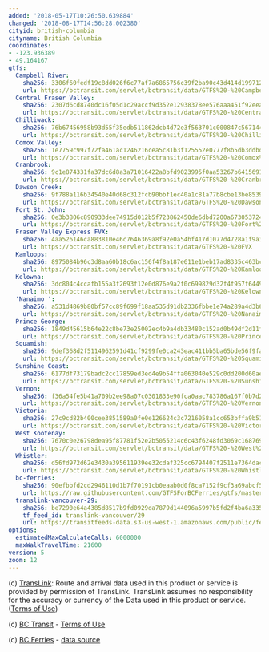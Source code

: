 ```yaml
---
added: '2018-05-17T10:26:50.639884'
changed: '2018-08-17T14:56:28.002380'
cityid: british-columbia
cityname: British Columbia
coordinates:
- -123.936389
- 49.164167
gtfs:
  Campbell River:
    sha256: 3306f60fedf19c8dd026f6c77af7a6865756c39f2ba90c43d414d199712b20b6
    url: https://bctransit.com/servlet/bctransit/data/GTFS%20-%20Campbell%20River
  Central Fraser Valley:
    sha256: 2307d6cd8740dc16f05d1c29accf9d352e12938378ee576aaa451f92eea9aa0b
    url: https://bctransit.com/servlet/bctransit/data/GTFS%20-%20Central%20Fraser%20Valley
  Chilliwack:
    sha256: 76b67456958b93d55f35edb511862dcb4d72e3f563701c000847c56714420abc
    url: https://bctransit.com/servlet/bctransit/data/GTFS%20-%20Chilliwack
  Comox Valley:
    sha256: 1e7759c997f72fa461ac1246216cea5c81b3f125552e0777f8b5db3ddbdad7e4
    url: https://bctransit.com/servlet/bctransit/data/GTFS%20-%20Comox%20Valley
  Cranbrook:
    sha256: 9c1e874331fa37dc6d8a3a71016422a8bfd9023995f0aa53267b64156910d565
    url: https://bctransit.com/servlet/bctransit/data/GTFS%20-%20Cranbrook
  Dawson Creek:
    sha256: 9f788a116b34540e40d68c312fcb90bbf1ec40a1c81a77b8cbe13be85392f1a1
    url: https://bctransit.com/servlet/bctransit/data/GTFS%20-%20Dawson%20Creek
  Fort St. John:
    sha256: 0e3b3806c890933dee74915d012b5f723862450de6dbd7200a673053724f4e4a
    url: https://bctransit.com/servlet/bctransit/data/GTFS%20-%20Fort%20St%20John
  Fraser Valley Express FVX:
    sha256: 4aa526146ca883810e46c7646369a8f92e0a54bf417d1077d4728a1f9a3e832f
    url: https://bctransit.com/servlet/bctransit/data/GTFS%20-%20FVX
  Kamloops:
    sha256: 8975084b96c3d8aa60b18c6ac156f4f8a187e611e1beb17ad8335c463bc1e8c0
    url: https://bctransit.com/servlet/bctransit/data/GTFS%20-%20Kamloops
  Kelowna:
    sha256: 3dc804c4ccafb155a3f2693f12e0d876e9a2f0c699829d32f4f957f64496f881
    url: https://bctransit.com/servlet/bctransit/data/GTFS%20-%20Kelowna
  'Nanaimo ':
    sha256: a531d4869b80bf57cc89f699f18aa535d91db2336fbbe1e74a289a4d3b66dbf0
    url: https://bctransit.com/servlet/bctransit/data/GTFS%20-%20Nanaimo
  Prince George:
    sha256: 1849d45615b64e22c8be73e25002ec4b9a4db33480c152ad0b49df2d11fff309
    url: https://bctransit.com/servlet/bctransit/data/GTFS%20-%20Prince%20George
  Squamish:
    sha256: 9def368d2f5114962591d41cf9299fe0ca243eac411bb5ba65bde56f9fab6b64
    url: https://bctransit.com/servlet/bctransit/data/GTFS%20-%20Squamish
  Sunshine Coast:
    sha256: 6177df73179badc2cc17859ed3ed4e9b54ffa063040e529c0dd200d60aec19d8
    url: https://bctransit.com/servlet/bctransit/data/GTFS%20-%20Sunshine%20Coast
  Vernon:
    sha256: f36a54fe5b41a709b2ee98a07c0301833e90fca0aac783786a167f0b7d2280de
    url: https://bctransit.com/servlet/bctransit/data/GTFS%20-%20Vernon
  Victoria:
    sha256: 27c9cd82b400cee3851589a0fe0e126624c3c7216058a1cc653bffa9b512bb14
    url: https://bctransit.com/servlet/bctransit/data/GTFS%20-%20Victoria
  West Kootenay:
    sha256: 7670c0e26798dea95f87781f52e2b5055214c6c43f6248fd3069c168769e073b
    url: https://bctransit.com/servlet/bctransit/data/GTFS%20-%20West%20Kootenay
  Whistler:
    sha256: d56fd972d62e3430a395611939ee32cdaf325cc6794407f2511e7364dacc6141
    url: https://bctransit.com/servlet/bctransit/data/GTFS%20-%20Whistler
  bc-ferries:
    sha256: 90efbbfd2cd2946110d1b7f70191cb0eaab0d0f8ca7152f9cf3a69abcf5cd0f2
    url: https://raw.githubusercontent.com/GTFSForBCFerries/gtfs/master/feed.zip
  translink-vancouver-29:
    sha256: be7290e64a4385d8517b9fd0929da7879d144096a5997b5fd2f4ba6a3351c221
    tf_feed_id: translink-vancouver/29
    url: https://transitfeeds-data.s3-us-west-1.amazonaws.com/public/feeds/translink-vancouver/29/20180618/gtfs.zip
options:
  estimatedMaxCalculateCalls: 6000000
  maxWalkTravelTime: 21600
version: 5
zoom: 12
---
```


(c) [TransLink](http://www.translink.ca/): Route and arrival data used in this product or service is provided by permission of TransLink. TransLink assumes no responsibility for the accuracy or currency of the Data used in this product or service. ([Terms of Use](http://www.translink.ca/en/Schedules-and-Maps/Developer-Resources/GTFS-Data.aspx))

(c) [BC Transit](https://bctransit.com/) - [Terms of Use](https://bctransit.com/*/footer/open-data/terms-of-use)

(c) [BC Ferries](https://www.bcferries.com/) - [data source](https://github.com/GTFSForBCFerries/gtfs)
